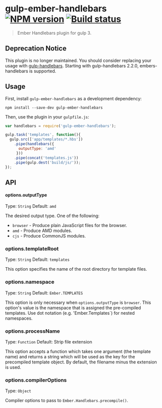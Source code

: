 # gulp-ember-handlebars [![NPM version][npm-image]][npm-url] [![Build status][travis-image]][travis-url]
> Ember Handlebars plugin for gulp 3.

## Deprecation Notice

This plugin is no longer maintained. You should consider replacing your usage with [gulp-handlebars](https://github.com/lazd/gulp-handlebars). Starting with gulp-handlebars 2.2.0,
embers-handlebars is supported.

## Usage

First, install `gulp-ember-handlebars` as a development dependency:

```shell
npm install --save-dev gulp-ember-handlebars
```

Then, use the plugin in your `gulpfile.js`:

```javascript
var handlebars = require('gulp-ember-handlebars');

gulp.task('templates', function(){
  gulp.src(['app/templates/*.hbs'])
    .pipe(handlebars({
      outputType: 'amd'
     }))
    .pipe(concat('templates.js'))
    .pipe(gulp.dest('build/js/'));
});
```

## API

#### options.outputType
Type: `String`
Default: `amd`

The desired output type. One of the following:

* `browser` - Produce plain JavaScript files for the browser.
* `amd` - Produce AMD modules.
* `cjs` - Produce CommonJS modules.

### options.templateRoot
Type: `String`
Default: `templates`

This option specifies the name of the root directory for template files.

### options.namespace
Type: `String`
Default: `Ember.TEMPLATES`

This option is only necessary when `options.outputType` is `browser`. This
option's value is the namespace that is assigned the pre-compiled templates.
Use dot notation (e.g. 'Ember.Templates`) for nested namespaces.

### options.processName
Type: `Function`
Default: Strip file extension

This option accepts a function which takes one argument (the template name)
and returns a string which will be used as the key for the precompiled
template object. By default, the filename minus the extension is used.

### options.compilerOptions
Type: `Object`

Compiler options to pass to `Ember.Handlebars.precompile()`.


[travis-url]: http://travis-ci.org/fuseelements/gulp-ember-handlebars
[travis-image]: https://secure.travis-ci.org/fuseelements/gulp-ember-handlebars.png?branch=master
[npm-url]: https://npmjs.org/package/gulp-ember-handlebars
[npm-image]: https://badge.fury.io/gh/fuseelements%2Fgulp-ember-handlebars.png
